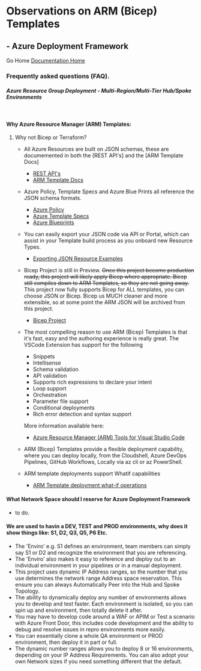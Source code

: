#  Observations on ARM (Bicep) Templates # 

## - Azure Deployment Framework ## 
Go Home [Documentation Home](./ARM.md)

### Frequently asked questions (FAQ).

#### *Azure Resource Group Deployment - Multi-Region/Multi-Tier Hub/Spoke Environments*
<br/>

#### Why Azure Resource Manager (ARM) Templates:
1) Why not Bicep or Terraform?

    - All Azure Resources are built on JSON schemas, these are documemented in both the [REST API's] and the [ARM Template Docs]

        - [REST API's](https://docs.microsoft.com/en-us/rest/api/?view=Azure)
        - [ARM Template Docs](https://docs.microsoft.com/en-us/azure/templates/)
    
    - Azure Policy, Template Specs and Azure Blue Prints all reference the JSON schema formats.

        - [Azure Policy](https://docs.microsoft.com/en-us/azure/governance/policy/)
        - [Azure Template Specs](https://docs.microsoft.com/en-us/azure/azure-resource-manager/templates/template-specs?tabs=azure-powershell)
        - [Azure Blueprints](https://docs.microsoft.com/en-us/azure/governance/blueprints/overview)

    - You can easily export your JSON code via API or Portal, which can assist in your Template build process as you onboard new Resource Types.
        - [Exporting JSON Resource Examples](../ADF/1-PrereqsToDeploy/19-TestResourceHTTP.ps1)

    - Bicep Project is still in Preview. ~~Once this project become production ready, this project will likely apply Bicep where appropriate. Bicep still compiles down to ARM Templates, so they are not going away.~~ This project now fully supports Bicep for ALL templates, you can choose JSON or Bicep. Bicep us MUCH cleaner and more extensible, so at some point the ARM JSON will be archived from this project.

        - [Bicep Project](https://github.com/Azure/bicep/blob/main/README.md)
    
    - The most compelling reason to use ARM (Bicep) Templates is that it's fast, easy and the authoring experience is really great. The VSCode Extension has support for the following
    
        - Snippets
        - Intellisense
        - Schema validation
        - API validation
        - Supports rich expressions to declare your intent
        - Loop support
        - Orchestration
        - Parameter file support
        - Conditional deployments
        - Rich error detection and syntax support
        
        More information available here: 
            
        - [Azure Resource Manager (ARM) Tools for Visual Studio Code](https://marketplace.visualstudio.com/items?itemName=msazurermtools.azurerm-vscode-tools)

    - ARM (Bicep) Templates provide a flexible deployment capability, where you can deploy locally, from the Cloudshell, Azure DevOps Pipelines, GitHub Workflows, Locally via az cli or az PowerShell.
    
    - ARM template deployments support Whatif capabilities
        
        -  [ARM Template deployment what-if operations](https://docs.microsoft.com/en-us/azure/azure-resource-manager/templates/template-deploy-what-if?tabs=azure-powershell)

#### What Network Space should I reserve for Azure Deployment Framework
- to do.

#### We are used to havin a DEV, TEST and PROD environments, why does it show things like: S1, D2, Q3, Q5, P6 Etc.
- The 'Enviro' e.g. S1 defines an environment, team members can simply say S1 or D2 and recognize the environment that you are referencing.
- The 'Enviro' also makes it easy to reference and deploy out to an individual environment in your pipelines or in a manual deployment.
- This project uses dynamic IP Address ranges, so the number that you use determines the network range Address space reservation. This ensure you can always Automatically Peer into the Hub and Spoke Topology.
- The ability to dynamically deploy any number of environments allows you to develop and test faster. Each environment is isolated, so you can spin up and environment, then totally delete it after.
- You may have to develop code around a WAF or APIM or Test a scenario with Azure Front Door, this includes code development and the ability to debug and resolve issues in repro environments more easily.
- You can essentially clone a whole QA environment or PROD environment, then deploy it in part or full.
- The dynamic number ranges allows you to deploy 8 or 16 environments, depending on your IP Address Requirements. You can also adopt your own Network sizes if you need something different that the default.